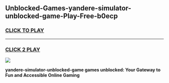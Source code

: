 
## Unblocked-Games-yandere-simulator-unblocked-game-Play-Free-b0ecp
<h3>
<a href="https://premium76.site?title=yandere-simulator-unblocked-game&ref=15A">CLICK TO PLAY</a></h3>
<hr>

<h3>
<a href="https://premium76.site?title=yandere-simulator-unblocked-game&ref=15A">CLICK 2 PLAY</a>
  
</h3>

<a href="https://premium76.site?title=yandere-simulator-unblocked-game&ref=15A"><img src="https://clearcache.store/games.png"></a>


**yandere-simulator-unblocked-game games unblocked: Your Gateway to Fun and Accessible Online Gaming**
